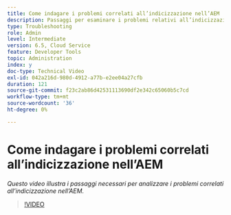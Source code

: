 ```yaml
---
title: Come indagare i problemi correlati all’indicizzazione nell’AEM
description: Passaggi per esaminare i problemi relativi all’indicizzazione
type: Troubleshooting
role: Admin
level: Intermediate
version: 6.5, Cloud Service
feature: Developer Tools
topic: Administration
index: y
doc-type: Technical Video
exl-id: 042a216d-980d-4912-a77b-e2ee04a27cfb
duration: 121
source-git-commit: f23c2ab86d42531113690df2e342c65060b5c7cd
workflow-type: tm+mt
source-wordcount: '36'
ht-degree: 0%

---
```


# Come indagare i problemi correlati all’indicizzazione nell’AEM

*Questo video illustra i passaggi necessari per analizzare i problemi correlati all’indicizzazione nell’AEM.*

>[!VIDEO](https://video.tv.adobe.com/v/335465?quality=12&learn=on)
